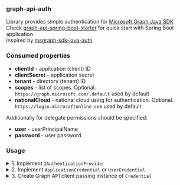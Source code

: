 ### graph-api-auth

Library provides simple authentication for [Microsoft Graph Java SDK](https://mvnrepository.com/artifact/com.microsoft.graph/microsoft-graph) \
Check [graph-api-spring-boot-starter](https://github.com/morphlne/graph-api-spring-boot-starter) for quick start with Spring Boot application \
Inspired by [msgraph-sdk-java-auth](https://github.com/microsoftgraph/msgraph-sdk-java-auth)

### Consumed properties

- **clientId** - application (client) ID
- **clientSecret** - application secret
- **tenant** - directory (tenant) ID
- **scopes** - list of scopes. Optional. `https://graph.microsoft.com/.default` used by default
- **nationalCloud** - national cloud using for authentication. Optional. `https://login.microsoftonline.com` used by default

Additionally for delegate permissions should be specified:
- **user** - userPrincipalName
- **password** - user password

### Usage
<details>
<summary>1. Implement <code>IAuthenticationProvider</code></summary>

```java
import com.microsoft.graph.authentication.IAuthenticationProvider;
import com.microsoft.graph.http.IHttpRequest;
import lombok.AllArgsConstructor;

import java.util.function.Supplier;

@AllArgsConstructor
public class AuthenticationProvider implements IAuthenticationProvider {

  private final Supplier<String> token;
  private final String bearer;
  private final String authorizationHeader;

  public AuthenticationProvider(Supplier<String> token) {
    this(
        token,
        "Bearer ",
        "Authorization"
    );
  }

  @Override
  public void authenticateRequest(IHttpRequest request) {
    request.addHeader(authorizationHeader, bearer + token.get());
  }
}
```
</details>

<details>
<summary>2. Implement <code>ApplicationCredential</code> or <code>UserCredential</code></summary>

```java
import io.pan.graphapi.authentication.request.credential.ApplicationCredential;
import lombok.AllArgsConstructor;
import org.springframework.boot.context.properties.ConfigurationProperties;
import org.springframework.boot.context.properties.ConstructorBinding;

import java.util.List;

@AllArgsConstructor
@ConstructorBinding
@ConfigurationProperties(prefix = "graph-api")
public class GraphApiCredentials implements ApplicationCredential {

  private final String clientId;
  private final String clientSecret;
  private final List<String> scopes;
  private final String nationalCloud;
  private final String tenant;
  
  @Override
  public String clientId() {
    return clientId;
  }

  @Override
  public String clientSecret() {
    return clientSecret;
  }

  @Override
  public List<String> scopes() {
    return scopes;
  }

  @Override
  public String tenant() {
   return tenant;
  }
    
  @Override
  public String nationalCloud() {
   return nationalCloud;
  }
}
```
</details>

<details>
<summary>3. Create Graph API client passing instance of <code>Credential</code></summary>

```java
IGraphServiceClient client =  GraphServiceClient.builder()
     .authenticationProvider(
         new AuthenticationProvider(
             new TokenCache(credential)
        )
      )
     .buildClient();
```
</details>
